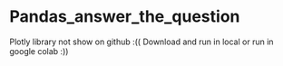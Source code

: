 # Pandas_answer_the_question
Plotly library not show on github :((
Download and run in local or run in google colab :))
